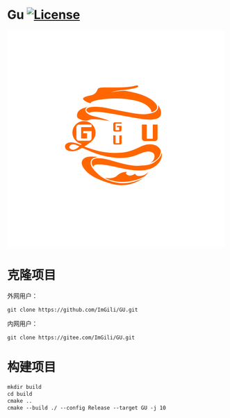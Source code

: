 # Gu [![License](https://img.shields.io/github/license/ImGili/GUEngine.svg)](https://github.com/ImGili/GUEngine/blob/master/LICENSE)

![logo](../imgs/logo.png)

# 克隆项目
外网用户：

```
git clone https://github.com/ImGili/GU.git
```

内网用户：

```
git clone https://gitee.com/ImGili/GU.git
```

# 构建项目
```
mkdir build
cd build
cmake ..
cmake --build ./ --config Release --target GU -j 10
```
